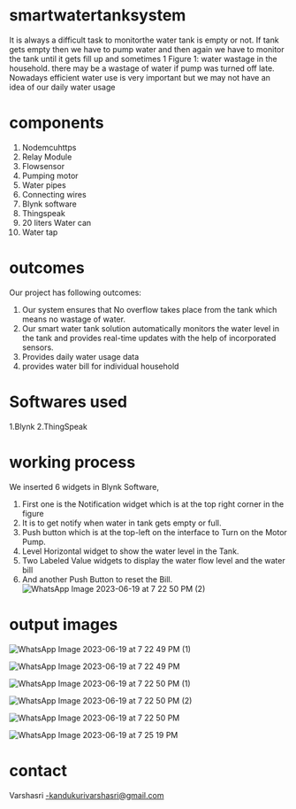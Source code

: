 # smartwatertanksystem
It is always a difficult task to monitorthe water tank is empty or not. If tank gets empty 
then we have to pump water and then again we have to monitor the tank until it gets fill up 
and sometimes 1 Figure 1: water wastage in the household. there may be a wastage of water if 
pump was turned off late. Nowadays efficient water use is very important but we may not have 
an idea of our daily water usage
# components
1. Nodemcuhttps
2. Relay Module
3. Flowsensor
4. Pumping motor
5. Water pipes
6. Connecting wires
7. Blynk software
8. Thingspeak
9. 20 liters Water can
10. Water tap
# outcomes
Our project has following outcomes:
1. Our system ensures that No overflow takes place from the tank which means no
wastage of water.
2. Our smart water tank solution automatically monitors the water level in the
tank and provides real-time updates with the help of incorporated sensors.
3. Provides daily water usage data
4. provides water bill for individual household
# Softwares used
1.Blynk
2.ThingSpeak
# working process
We inserted 6 widgets in Blynk Software,
1. First one is the Notification widget which is at the top right corner in the figure
6. It is to get notify when water in tank gets empty or full.
2. Push button which is at the top-left on the interface to Turn on the Motor
Pump.
3. Level Horizontal widget to show the water level in the Tank.
4. Two Labeled Value widgets to display the water flow level and the water bill
5. And another Push Button to reset the Bill.
![WhatsApp Image 2023-06-19 at 7 22 50 PM (2)](https://github.com/varshasri07/smartwatertanksystem/assets/110719275/5d445d96-63b8-448c-bdf3-900160c3b0e2)
# output images
![WhatsApp Image 2023-06-19 at 7 22 49 PM (1)](https://github.com/varshasri07/smartwatertanksystem/assets/110719275/83631049-8ab8-46b7-9128-938e04a7e468)

![WhatsApp Image 2023-06-19 at 7 22 49 PM](https://github.com/varshasri07/smartwatertanksystem/assets/110719275/3c06a366-08a5-40e7-b09c-861e37a32bb1)

![WhatsApp Image 2023-06-19 at 7 22 50 PM (1)](https://github.com/varshasri07/smartwatertanksystem/assets/110719275/7611e2da-bb72-4f85-8b34-5e7f19872961)

![WhatsApp Image 2023-06-19 at 7 22 50 PM (2)](https://github.com/varshasri07/smartwatertanksystem/assets/110719275/fa64d803-cd82-42d0-9c84-ae4cd23be299)

![WhatsApp Image 2023-06-19 at 7 22 50 PM](https://github.com/varshasri07/smartwatertanksystem/assets/110719275/f3c2fb7c-297e-4def-89a9-6f1b2ed94df7)

![WhatsApp Image 2023-06-19 at 7 25 19 PM](https://github.com/varshasri07/smartwatertanksystem/assets/110719275/0b2599fa-8075-4027-bd91-edd13adab59d)
# contact
Varshasri -kandukurivarshasri@gmail.com
